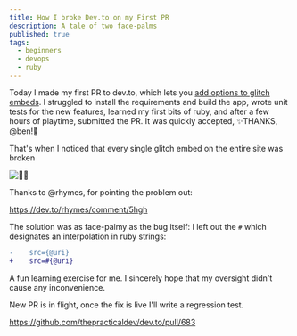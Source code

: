 ```yaml
---
title: How I broke Dev.to on my First PR
description: A tale of two face-palms
published: true
tags:
  - beginners
  - devops
  - ruby
---
```


Today I made my first PR to dev.to, which lets you [add options to glitch embeds](https://github.com/thepracticaldev/dev.to/pull/680). I struggled to install the requirements and build the app, wrote unit tests for the new features, learned my first bits of ruby, and after a few hours of playtime, submitted the PR. It was quickly accepted, ✨THANKS, @ben!🌟

That's when I noticed that every single glitch embed on the entire site was broken 

![🤦‍♂️](https://media.giphy.com/media/3og0INyCmHlNylks9O/giphy.gif)

Thanks to @rhymes, for pointing the problem out:

https://dev.to/rhymes/comment/5hgh

The solution was as face-palmy as the bug itself: I left out the `#` which designates an interpolation in ruby strings:

```diff
-    src={@uri}
+    src=#{@uri}
```

A fun learning exercise for me. I sincerely hope that my oversight didn't cause any inconvenience.

New PR is in flight, once the fix is live I'll write a regression test.

https://github.com/thepracticaldev/dev.to/pull/683
